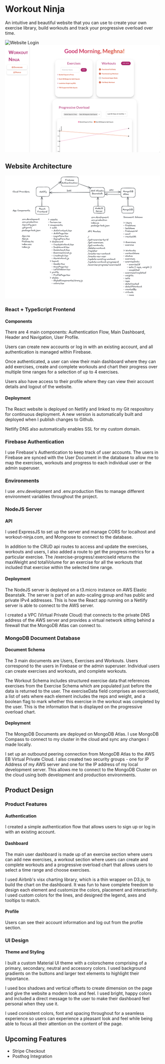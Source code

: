# Workout Ninja

An intuitive and beautiful website that you can use to create your own exercise library, build workouts and track your progressive overload over time.

![Website Login](./workout-app-website/public/Login.png)![Website Dashboard](./workout-app-website/public/Dashboard.png)

## Website Architecture

![Frontend, Server and DB Architecture](./workout-app-website/public/ArchitectureDiagram.png)

### React + TypeScript Frontend

#### Components

There are 4 main components: Authentication Flow, Main Dashboard, Header and Navigation, User Profile.

Users can create new accounts or log in with an existing account, and all authentication is managed within Firebase.

Once authenticated, a user can view their main dashboard where they can add exercises, create and complete workouts and chart their progress over multiple time ranges for a selection of up to 4 exercises.

Users also have access to their profile where they can view their account details and logout of the website.

#### Deployment

The React website is deployed on Netlify and linked to my Git respository for continuous deployment. A new version is automatically built and deployed when I publish changes to Github.

Netlify DNS also automatically enables SSL for my custom domain.

### Firebase Authentication

I use Firebase's Authentication to keep track of user accounts. The users in Firebase are synced with the User Document in the database to allow me to map the exercises, workouts and progress to each individual user or the admin superuser.

### Environments

I use .env.development and .env.production files to manage different environment variables throughout the project.

### NodeJS Server

#### API

I used ExpressJS to set up the server and manage CORS for localhost and workout-ninja.com, and Mongoose to connect to the database.

In addition to the CRUD api routes to access and update the exercises, workouts and users, I also added a route to get the progress metrics for a particular exercise. The /exercise-progress/:exerciseId returns the maxWeight and totalVolume for an exercise for all the workouts that included that exercise within the selected time range.

#### Deployment

The NodeJS server is deployed on a t3.micro instance on AWS Elastic Beanstalk. The server is part of an auto-scaling group and has public and private IPv4 addresses. This is how the React app running on a Netlify server is able to connect to the AWS server.

I created a VPC (Virtual Private Cloud) that connects to the private DNS address of the AWS server and provides a virtual network sitting behind a firewall that the MongoDB Atlas can connect to.

### MongoDB Document Database

#### Document Schema

The 3 main documents are Users, Exercises and Workouts. Users correspond to the users in Firebase or the admin superuser. Individual users can create exercises and workouts, and complete workouts.

The Workout Schema includes structured exercise data that references exercises from the Exercise Schema which are populated just before the data is returned to the user. The exerciseData field comprises an exerciseId, a list of sets where each element includes the reps and weight, and a boolean flag to mark whether this exercise in the workout was completed by the user. This is the information that is displayed on the progressive overload chart.

#### Deployment

The MongoDB Documents are deployed on MongoDB Atlas. I use MongoDB Compass to connect to my cluster in the cloud and sync any changes I made locally.

I set up an outbound peering connection from MongoDB Atlas to the AWS EB Virtual Private Cloud. I also created two security groups - one for IP Address of my AWS server and one for the IP address of my local development server. This allows me to connect to the MongoDB Cluster on the cloud using both development and production environments.

## Product Design

### Product Features

#### Authentication

I created a simple authentication flow that allows users to sign up or log in with an existing account.

#### Dashboard

The main user dashboard is made up of an exercise section where users can add new exercises, a workout section where users can create and complete workouts and a progressive overload chart that allows users to select a time range and choose exercises.

I used Airbnb's visx charting library, which is a thin wrapper on D3.js, to build the chart on the dashboard. It was fun to have complete freedom to design each element and customize the colors, placement and interactivity. I used custom colors for the lines, and designed the legend, axes and tooltips to match.

#### Profile

Users can see their account information and log out from the profile section.

### UI Design

#### Theme and Styling

I built a custom Material UI theme with a colorscheme comprising of a primary, secondary, neutral and accessory colors. I used background gradients on the buttons and larger text elements to highlight their importance.

I used box shadows and vertical offsets to create dimension on the page and give the website a modern look and feel. I used bright, happy colors and included a direct message to the user to make their dashboard feel personal when they use it.

I used consistent colors, font and spacing throughout for a seamless experience so users can experience a pleasant look and feel while being able to focus all their attention on the content of the page.

## Upcoming Features

- Stripe Checkout
- Posthog Integration
